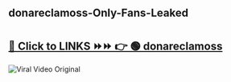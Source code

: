 
 ## donareclamoss-Only-Fans-Leaked

# <h2><a href="https://clipsfans.com/donareclamoss&ref=git">🔗 Click to LINKS ⏩⏩ 👉 🟢 donareclamoss </a></h2>

<a href="https://clipsfans.com/donareclamoss&ref=git" rel="nofollow" data-target="animated-image.originalLink"><img src="https://i.ibb.co.com/xMMVF88/686577567.gif" alt="Viral Video Original" style="max-width: 100%; display: inline-block;" data-target="animated-image.originalImage"></a>

